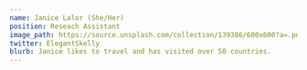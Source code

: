 ```yaml
---
name: Janice Lalor (She/Her)
position: Reseach Assistant
image_path: https://source.unsplash.com/collection/139386/600x600?a=.png
twitter: ElegantSkelly
blurb: Janice likes to travel and has visited over 50 countries.
---
```

